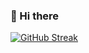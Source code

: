 ### 👋 Hi there

[![GitHub Streak](https://github-readme-streak-stats.herokuapp.com/?user=obloev)](https://git.io/streak-stats)
